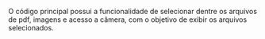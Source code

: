 O código principal possui a funcionalidade de selecionar dentre os arquivos de pdf, imagens e acesso a câmera, com o objetivo de exibir os arquivos selecionados.
